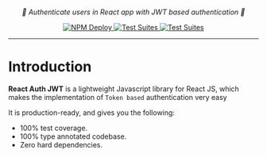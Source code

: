 <p align="center">
    <img src=""/>
</p>

<p align="center">
    <em>🔑 Authenticate users in React app with JWT based authentication 🔑</em>
</p>

<p align="center">
<a href="https://github.com/darkmatter18/react-auth-jwt/workflows/NPM%20Deploy">
    <img src="https://github.com/darkmatter18/react-auth-jwt/workflows/NPM%20Deploy/badge.svg" alt="NPM Deploy">
</a>
<a href="https://github.com/darkmatter18/react-auth-jwt/workflows/Test%20Suites">
    <img src="https://github.com/darkmatter18/react-auth-jwt/workflows/Test%20Suites/badge.svg" alt="Test Suites">
</a>
<a href="https://www.npmjs.com/package/react-auth-jwt">
    <img src="https://img.shields.io/npm/v/react-auth-jwt.svg" alt="Test Suites">
</a>
</p>

---

# Introduction

**React Auth JWT** is a lightweight Javascript library for React JS, which makes the implementation of `Token based`
authentication very easy

It is production-ready, and gives you the following:

* 100% test coverage.
* 100% type annotated codebase.
* Zero hard dependencies.
